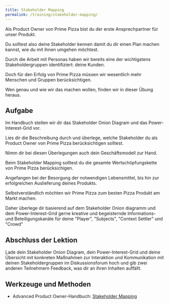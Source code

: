 ```yaml
---
title: Stakeholder Mapping
permalink: /training/stakeholder-mapping/
---
```

Als Product Owner von Prime Pizza bist du der erste Ansprechpartner für unser Produkt.

Du solltest also deine Stakeholder kennen damit du dir einen Plan machen kannst, wie du  mit ihnen umgehen möchtest.

Durch die Arbeit mit Personas haben wir bereits eine der wichtigstens Stakeholdergruppen identifiziert: deine Kunden.

Doch für den Erfolg von Prime Pizza müssen wir wesentlich mehr Menschen und Gruppen berücksichtigen.

Wen genau und wie wir das machen wollen, finden wir in dieser Übung heraus.

## Aufgabe

Im Handbuch stellen wir dir das Stakeholder Onion Diagram und das Power-Interest-Grid vor.

Lies dir die Beschreibung durch und überlege, welche Stakeholder du als Product Owner von Prime Pizza berücksichtigen solltest.

Nimm dir bei diesen Überlegungen auch dein Geschäftsmodell zur Hand.

Beim Stakeholder Mapping solltest du die gesamte Wertschöpfungskette von Prime Pizza berücksichigen.

Angefangen bei der Besorgung der notwendigen Lebensmittel, bis hin zur erfolgreichen Auslieferung deines Produkts.

Selbstverständlich möchten wir Prime Pizza zum besten Pizza Produkt am Markt machen.

Daher überlege dir basierend auf dem Stakeholder Onion diagramm und dem Power-Interest-Grid gerne kreative und begeisternde Informations- und Beteiligungskanäle für deine "Player", "Subjects", "Context Settler" und "Crowd"


## Abschluss der Lektion

Lade dein Stakeholder Onion Diagram, dein Power-Interest-Grid und deine Übersicht mit konkreten Maßnahmen zur Interaktion und Kommunikation mit deinen Stakeholdergruppen im Diskussionsforum hoch und gib zwei anderen Teilnehmern Feedback, was dir an ihren Inhalten auffällt.

## Werkzeuge und Methoden

 * Advanced Product Owner-Handbuch: [Stakeholder Mapping][1]

[1]:	https://manual.advancedproductowner.com/stakeholder-mapping/